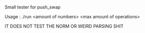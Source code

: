 Small tester for push_swap

Usage : ./run \<amount of numbers> \<max amount of operations>

IT DOES NOT TEST THE NORM OR WEIRD PARSING SHIT
